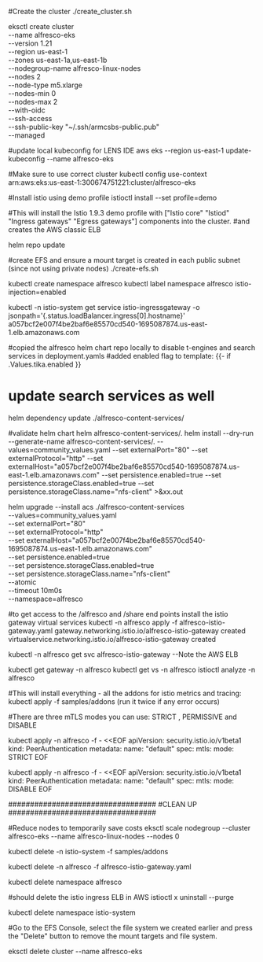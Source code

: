 #Create the cluster
./create_cluster.sh

eksctl create cluster \
--name alfresco-eks \
--version 1.21 \
--region us-east-1 \
--zones us-east-1a,us-east-1b \
--nodegroup-name alfresco-linux-nodes \
--nodes 2 \
--node-type m5.xlarge \
--nodes-min 0 \
--nodes-max 2 \
--with-oidc \
--ssh-access \
--ssh-public-key "~/.ssh/armcsbs-public.pub" \
--managed

#update local kubeconfig for LENS IDE
aws eks --region us-east-1 update-kubeconfig --name alfresco-eks

#Make sure to use correct cluster
kubectl config use-context  arn:aws:eks:us-east-1:300674751221:cluster/alfresco-eks

#Install istio using demo profile
istioctl install --set profile=demo

#This will install the Istio 1.9.3 demo profile with ["Istio core" "Istiod" "Ingress gateways" "Egress gateways"] components into the cluster.
#and creates the AWS classic ELB

helm repo update

#create EFS and ensure a mount target is created in each public subnet (since not using private nodes)
./create-efs.sh

kubectl create namespace alfresco
kubectl label namespace alfresco istio-injection=enabled

kubectl -n istio-system get service istio-ingressgateway -o jsonpath='{.status.loadBalancer.ingress[0].hostname}'
a057bcf2e007f4be2baf6e85570cd540-1695087874.us-east-1.elb.amazonaws.com

#copied the alfresco helm chart repo locally to disable t-engines and search services in deployment.yamls
#added enabled flag to template:
{{- if .Values.tika.enabled }}
# update search services as well

helm dependency update ./alfresco-content-services/

#validate helm chart
helm alfresco-content-services/.
helm install --dry-run --generate-name alfresco-content-services/. --values=community_values.yaml --set externalPort="80" --set externalProtocol="http" --set externalHost="a057bcf2e007f4be2baf6e85570cd540-1695087874.us-east-1.elb.amazonaws.com" --set persistence.enabled=true --set persistence.storageClass.enabled=true --set persistence.storageClass.name="nfs-client" >&xx.out

helm upgrade --install acs ./alfresco-content-services \
--values=community_values.yaml \
--set externalPort="80" \
--set externalProtocol="http" \
--set externalHost="a057bcf2e007f4be2baf6e85570cd540-1695087874.us-east-1.elb.amazonaws.com" \
--set persistence.enabled=true \
--set persistence.storageClass.enabled=true \
--set persistence.storageClass.name="nfs-client" \
--atomic \
--timeout 10m0s \
--namespace=alfresco

#to get access to the /alfresco and /share end points install the istio gateway virtual services
kubectl -n alfresco apply -f alfresco-istio-gateway.yaml
gateway.networking.istio.io/alfresco-istio-gateway created
virtualservice.networking.istio.io/alfresco-istio-gateway created

kubectl -n alfresco get svc alfresco-istio-gateway
--Note the AWS ELB

kubectl get gateway -n alfresco
kubectl get vs -n alfresco
istioctl analyze -n alfresco

#This will install everything - all  the addons for istio metrics and tracing:
kubectl apply -f samples/addons   (run it twice if any error occurs)

#There are three mTLS modes you can use: STRICT , PERMISSIVE and DISABLE

kubectl apply -n alfresco -f - <<EOF
apiVersion: security.istio.io/v1beta1
kind: PeerAuthentication
metadata:
  name: "default"
spec:
  mtls:
    mode: STRICT
EOF

kubectl apply -n alfresco -f - <<EOF
apiVersion: security.istio.io/v1beta1
kind: PeerAuthentication
metadata:
  name: "default"
spec:
  mtls:
    mode: DISABLE
EOF

##################################
#CLEAN UP
##################################

#Reduce nodes to temporarily save costs
eksctl scale nodegroup --cluster alfresco-eks --name alfresco-linux-nodes --nodes 0

kubectl delete -n istio-system -f samples/addons

kubectl delete -n alfresco -f alfresco-istio-gateway.yaml

kubectl delete namespace alfresco

#should delete the istio ingress ELB in AWS
istioctl x uninstall --purge

kubectl delete namespace istio-system

#Go to the EFS Console, select the file system we created earlier and press the "Delete" button to remove the mount targets and file system.

eksctl delete cluster --name alfresco-eks